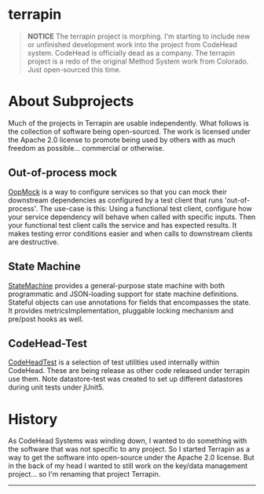 # terrapin

> **NOTICE** The terrapin project is morphing. I'm starting to include new or unfinished development
> work into the project from CodeHead system. CodeHead is officially dead as a company.
> The terrapin project is a redo of the original Method System work from Colorado.
> Just open-sourced this time.

# About Subprojects

Much of the projects in Terrapin are usable independently. What follows is the collection
of software being open-sourced. The work is licensed under the Apache 2.0 license to promote being used by others with
as much freedom as possible... commercial or otherwise.

## Out-of-process mock

[OopMock](https://github.com/wolpert/terrapin/tree/main/oop-mock) is a way to configure
services so that you can mock their downstream dependencies as configured by a test client
that runs 'out-of-process'. The use-case is this: Using a functional test client, configure
how your service dependency will behave when called with specific inputs. Then your
functional test client calls the service and has expected results. It makes testing
error conditions easier and when calls to downstream clients are destructive.

## State Machine

[StateMachine](https://github.com/wolpert/terrapin/tree/main/statemachine) provides a general-purpose
state machine with both programmatic and JSON-loading support for state machine definitions. Stateful
objects can use annotations for fields that encompasses the state. It provides metricsImplementation, pluggable locking
mechanism and pre/post hooks as well.

## CodeHead-Test

[CodeHeadTest](https://github.com/wolpert/terrapin/tree/main/codehead-test) is a selection of test utilities
used internally within CodeHead. These are being release as other code released under terrapin use them.
Note datastore-test was created to set up different datastores during unit tests under
jUnit5.

# History

As CodeHead Systems was winding down, I wanted to do something with the software that
was not specific to any project. So I started Terrapin as a way to get the software into
open-source under the Apache 2.0 license. But in the back of my head I wanted to still
work on the key/data management project... so I'm renaming that project Terrapin.

---
